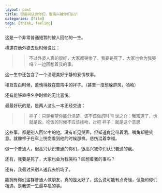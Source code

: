 ```yaml
---
layout: post
title: 很高兴认识你们，很高兴被你们认识
categories: [film]
tags: [think, feeling]
---
```


这是一个非常普通短暂的被人回忆的一生。

横道在他外婆去世时候说过：
>>不过外婆人真的很好，大家都哭惨了，我要是死了，大家也会为我哭吗？一边回想着我的事。

这一生中还包含了一个温暖美好宁静的爱情故事。

相互告白时候，羞愧得躲在窗帘中的祥子。（甚至一度想躲屏风，哈哈）

还有能够直呼名字时候的无比喜悦。

最最好玩的是，是两人这么一本正经交流：
>>祥子：只是希望你能分清楚，该不该做的时间
>>世之介：我知道了，也就是说，吃饭的时候不应该接吻，对吧
>>祥子：就是这个意思

这些事，都是别人回忆中的他。没有听见哭声，但知道肯定带着泪，嘴角却是笑意。就像祥子在车上恍惚看到他的时候那样。悲伤混着幸福。

做一个普通人，很高兴认识普通的你们，很高兴被你们认识普通的我。

还有，我要是死了，大家也会为我哭吗？回想着我的事吗？

还有，我最讨厌别人送我去机场了。

能拥有你们这群普通人做朋友，真的是太好了。这么说可能有点奇怪，但能和你们相遇，是我这一生最幸福的事。
